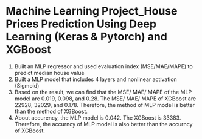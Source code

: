 # Machine Learning Project_House Prices Prediction Using Deep Learning (Keras & Pytorch) and XGBoost
1. Built an MLP regressor and used evaluation index (MSE/MAE/MAPE) to predict median house value
2. Built a MLP model that includes 4 layers and nonlinear activation (Sigmoid)
3. Based on the result, we can find that the MSE/ MAE/ MAPE of the MLP model are 0.019, 0.098, and 0.28. The MSE/ MAE/ MAPE of XGBoost are 22928, 32029, and 0.178. Therefore, the method of MLP model is better than  the method of XGBoost.
4. About accurency, the MLP model is 0.042. The XGBoost is 33383. Therefore, the accurncy of MLP model is also better than the accurncy of XGBoost.
